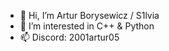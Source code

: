- 👋 Hi, I’m Artur Borysewicz / S1lvia
- 👀 I’m interested in C++ & Python
- 📫 Discord: 2001artur05


